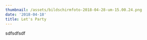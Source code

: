 ```yaml
---
thumbnail: /assets/bildschirmfoto-2018-04-28-um-15.00.24.png
date: '2018-04-18'
title: Let's Party
---
```

sdfsdfsdf
